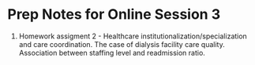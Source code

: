 # Prep Notes for Online Session 3

1. Homework assigment 2 - Healthcare institutionalization/specialization and care coordination.
The case of dialysis facility care quality. Association between staffing level and readmission ratio.

